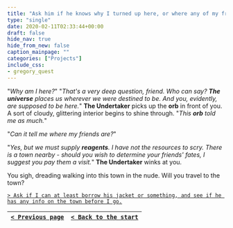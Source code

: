 ```yaml
---
title: "Ask him if he knows why I turned up here, or where any of my friends ended up."
type: "single"
date: 2020-02-11T02:33:44+00:00
draft: false
hide_nav: true
hide_from_new: false
caption_mainpage: ""
categories: ["Projects"]
include_css:
- gregory_quest
---
```


"*Why am I here?*" "*That's a very deep question, friend. Who can say? **The universe** places us wherever we were destined to be. And you, evidently, are supposed to be here.*" **The Undertaker** picks up the **orb** in front of you. A sort of cloudy, glittering interior begins to shine through. "*This **orb** told me as much.*"

"*Can it tell me where my friends are?*"

"*Yes, but we must supply **reagents**. I have not the resources to scry. There is a town nearby - should you wish to determine your friends' fates, I suggest you pay them a visit.*" **The Undertaker** winks at you.

You sigh, dreading walking into this town in the nude. Will you travel to the town?

[``> Ask if I can at least borrow his jacket or something, and see if he has any info on the town before I go.``](../51)

|[``< Previous page``](../49)|[``< Back to the start``](../)|
|---|---|